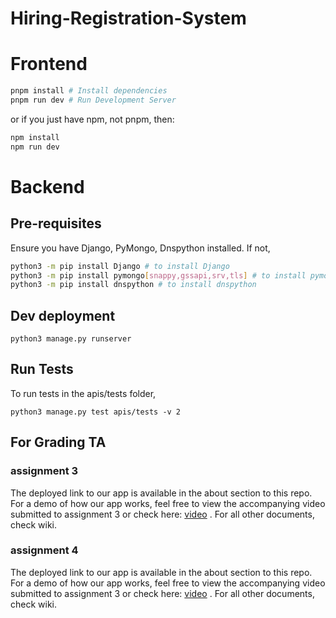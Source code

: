 # Hiring-Registration-System

# Frontend



```sh
pnpm install # Install dependencies
pnpm run dev # Run Development Server
```

or if you just have npm, not pnpm, then:

```sh
npm install
npm run dev
```

# Backend

## Pre-requisites
Ensure you have Django, PyMongo, Dnspython installed. If not, 

```sh
python3 -m pip install Django # to install Django
python3 -m pip install pymongo[snappy,gssapi,srv,tls] # to install pymongo
python3 -m pip install dnspython # to install dnspython
```
## Dev deployment

```
python3 manage.py runserver
```

## Run Tests

To run tests in the apis/tests folder, 

```
python3 manage.py test apis/tests -v 2
```


## For Grading TA
### assignment 3
The deployed link to our app is available in the about section to this repo. For a demo of how our app works, feel free to view the accompanying video submitted to assignment 3 or check here: [video](https://drive.google.com/file/d/1Xhjq8AcL0mmuOs6iIhq6dVag4877Q88x/view?usp=sharing) . For all other documents, check wiki. 

### assignment 4
The deployed link to our app is available in the about section to this repo. For a demo of how our app works, feel free to view the accompanying video submitted to assignment 3 or check here: [video](https://drive.google.com/file/d/1GAz8g6TZkpyONiBb3apGT6n6EowSFY5x/view?usp=share_link) . For all other documents, check wiki.
